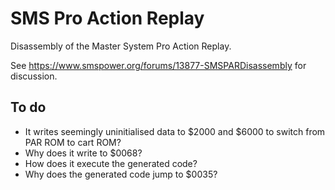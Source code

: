 SMS Pro Action Replay
=====================

Disassembly of the Master System Pro Action Replay.

See https://www.smspower.org/forums/13877-SMSPARDisassembly for discussion.

To do
-----

- It writes seemingly uninitialised data to $2000 and $6000 to switch from PAR ROM to cart ROM? 
- Why does it write to $0068? 
- How does it execute the generated code? 
- Why does the generated code jump to $0035? 
